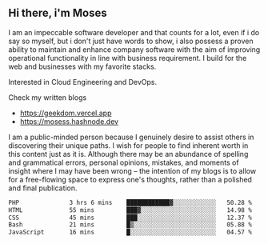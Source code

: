 ## Hi there, i'm Moses

I am an impeccable software developer and that counts for a lot, even if i do say so myself, but i don't just have words to show, i also possess a proven ability to maintain and enhance company software with the aim of improving operational functionality in line with business requirement. I build for the web and businesses with my favorite stacks.

Interested in Cloud Engineering and DevOps.

Check my written blogs
- https://geekdom.vercel.app
- https://mosess.hashnode.dev
  
I am a public-minded person because I genuinely desire to assist others in discovering their unique paths. I wish for people to find inherent worth in this content just as it is. Although there may be an abundance of spelling and grammatical errors, personal opinions, mistakes, and moments of insight where I may have been wrong – the intention of my blogs is to allow for a free-flowing space to express one's thoughts, rather than a polished and final publication.
<!--START_SECTION:waka-->

```txt
PHP              3 hrs 6 mins    ████████████▓░░░░░░░░░░░░   50.28 %
HTML             55 mins         ███▓░░░░░░░░░░░░░░░░░░░░░   14.98 %
CSS              45 mins         ███░░░░░░░░░░░░░░░░░░░░░░   12.37 %
Bash             21 mins         █▒░░░░░░░░░░░░░░░░░░░░░░░   05.88 %
JavaScript       16 mins         █░░░░░░░░░░░░░░░░░░░░░░░░   04.57 %
```

<!--END_SECTION:waka-->
